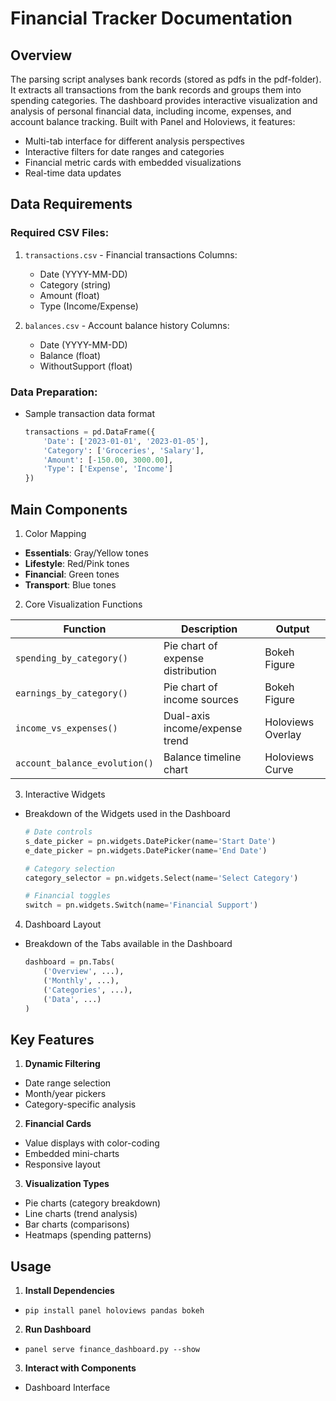 # Financial Tracker Documentation

## Overview
The parsing script analyses bank records (stored as pdfs in the pdf-folder). It extracts all transactions from the bank records and groups them into spending categories.
The dashboard provides interactive visualization and analysis of personal financial data, including income, expenses, and account balance tracking. Built with Panel and Holoviews, it features:

- Multi-tab interface for different analysis perspectives
- Interactive filters for date ranges and categories
- Financial metric cards with embedded visualizations
- Real-time data updates

## Data Requirements
### Required CSV Files:
1. `transactions.csv` - Financial transactions
   Columns:
   - Date (YYYY-MM-DD)
   - Category (string)
   - Amount (float)
   - Type (Income/Expense)

2. `balances.csv` - Account balance history
   Columns:
   - Date (YYYY-MM-DD)
   - Balance (float)
   - WithoutSupport (float)

### Data Preparation:
- Sample transaction data format
  ```python
  transactions = pd.DataFrame({
      'Date': ['2023-01-01', '2023-01-05'],
      'Category': ['Groceries', 'Salary'],
      'Amount': [-150.00, 3000.00],
      'Type': ['Expense', 'Income']
  })

## Main Components
1. Color Mapping
  - **Essentials**: Gray/Yellow tones
  - **Lifestyle**: Red/Pink tones
  - **Financial**: Green tones
  - **Transport**: Blue tones

2. Core Visualization Functions

| Function                    | Description                         | Output            |
|-----------------------------|-------------------------------------|-------------------|
| `spending_by_category()`    | Pie chart of expense distribution   | Bokeh Figure      |
| `earnings_by_category()`    | Pie chart of income sources         | Bokeh Figure      |
| `income_vs_expenses()`      | Dual-axis income/expense trend      | Holoviews Overlay |
| `account_balance_evolution()` | Balance timeline chart             | Holoviews Curve   |

3. Interactive Widgets
- Breakdown of the Widgets used in the Dashboard
  ```python
  # Date controls
  s_date_picker = pn.widgets.DatePicker(name='Start Date')
  e_date_picker = pn.widgets.DatePicker(name='End Date')

  # Category selection
  category_selector = pn.widgets.Select(name='Select Category')
  
  # Financial toggles
  switch = pn.widgets.Switch(name='Financial Support')

4. Dashboard Layout
- Breakdown of the Tabs available in the Dashboard
  ```python
  dashboard = pn.Tabs(
      ('Overview', ...),
      ('Monthly', ...), 
      ('Categories', ...),
      ('Data', ...)
  )

## Key Features
1. **Dynamic Filtering**
  - Date range selection
  - Month/year pickers
  - Category-specific analysis

2. **Financial Cards**
  - Value displays with color-coding
  - Embedded mini-charts
  - Responsive layout

3. **Visualization Types**
  - Pie charts (category breakdown)
  - Line charts (trend analysis)
  - Bar charts (comparisons)
  - Heatmaps (spending patterns)

## Usage
1. **Install Dependencies**
  - `pip install panel holoviews pandas bokeh`

2. **Run Dashboard**
  - `panel serve finance_dashboard.py --show`

3. **Interact with Components**
  - Dashboard Interface
